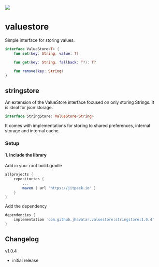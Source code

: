 [![](https://jitpack.io/v/jhavatar/valuestore.svg)](https://jitpack.io/#jhavatar/valuestore)

# valuestore
Simple interface for storing values. 

```kotlin
interface ValueStore<T> {
    fun set(key: String, value: T)

    fun get(key: String, fallback: T?): T?

    fun remove(key: String)
}
```

## stringstore
An extension of the ValueStore interface focused on only storing Strings. It is ideal for json storage. 

```kotlin
interface StringStore: ValueStore<String>
```

It comes with implementations for storing to shared preferences, internal storage and internal cache.

### Setup
#### 1. Include the library

Add in your root build.gradle

```groovy
allprojects {
    repositories {
        ...
        maven { url 'https://jitpack.io' }
    }
}
```

Add the dependency

 ```groovy
 dependencies {
     implementation 'com.github.jhavatar.valuestore:stringstore:1.0.4'
 }
 ```
 
 
 ## Changelog
 
 v1.0.4 
- initial release
